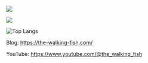 ![](https://github-readme-stats-gamma-lovat-88.vercel.app/api?username=ADT109119&show_icons=true&count_private=true)

![](https://github-readme-stats-gamma-lovat-88.vercel.app/?username=ADT109119&)

![Top Langs](https://github-readme-stats-gamma-lovat-88.vercel.app/api/top-langs/?username=ADT109119&layout=compact)

Blog:
https://the-walking-fish.com/

YouTube:
https://www.youtube.com/@the_walking_fish
